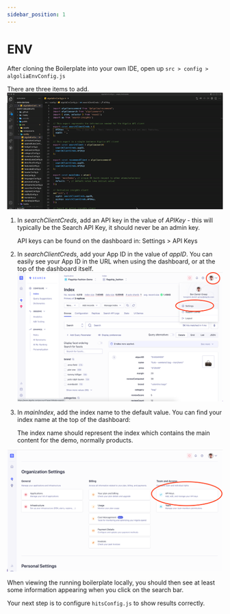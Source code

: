 ```yaml
---
sidebar_position: 1
---
```


# ENV

After cloning the Boilerplate into your own IDE, open up `src > config > algoliaEnvConfig.js`

There are three items to add.
![Image](../media/envconfig.gif)

1. In _searchClientCreds_, add an API key in the value of _APIKey_ - this will typically be the Search API Key, it should never be an admin key.

   API keys can be found on the dashboard in:
   Settings > API Keys

2. In _searchClientCreds_, add your App ID in the value of _appID_. You can easily see your App ID in the URL when using the dashboard, or at the top of the dashboard itself.
   ![Image](../media/env1.png)

3. In _mainIndex_, add the index name to the default value. You can find your index name at the top of the dashboard:

   The index name should represent the index which contains the main content for the demo, normally products.

![Image](../media/env2.png)

When viewing the running boilerplate locally, you should then see at least some information appearing when you click on the search bar.

Your next step is to configure `hitsConfig.js` to show results correctly.
